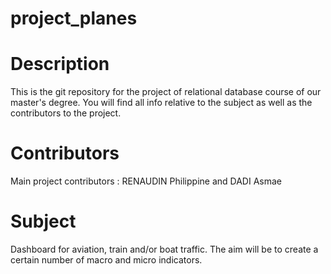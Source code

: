 # project_planes
 
# Description 

This is the git repository for the project of relational database course of our master's degree. You will find all info relative to the subject as well as the contributors to the project.

# Contributors

Main project contributors : RENAUDIN Philippine and DADI Asmae

# Subject

Dashboard for aviation, train and/or boat traffic. The aim will be to create a certain number of macro and micro indicators.

